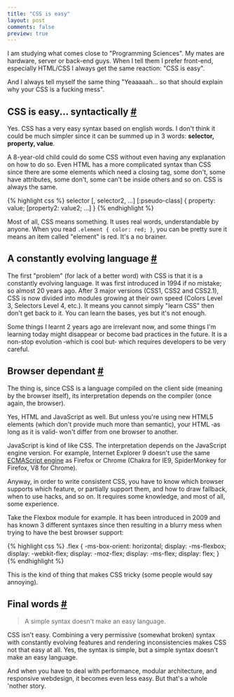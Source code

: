 ```yaml
---
title: "CSS is easy"
layout: post
comments: false
preview: true
---
```

<section>
<p>I am studying what comes close to "Programming Sciences". My mates are hardware, server or back-end guys. When I tell them I prefer front-end, especially HTML/CSS I always get the same reaction: "CSS is easy".</p>
<p>And I always tell myself the same thing "Yeaaaaah... so that should explain why your CSS is a fucking mess".</p>
</section>
<section id="syntax">
<h2>CSS is easy... syntactically <a href="#syntax">#</a></h2>
<p>Yes. CSS has a very easy syntax based on english words. I don't think it could be much simpler since it can be summed up in 3 words: <strong>selector, property, value</strong>.</p>
<p>A 8-year-old child could do some CSS without even having any explanation on how to do so. Even HTML has a more complicated syntax than CSS since there are some elements which need a closing tag, some don't, some have attributes, some don't, some can't be inside others and so on. CSS is always the same.</p>
{% highlight css %}
selector [, selector2, ...] [:pseudo-class] {
 property: value;
 [property2: value2;
 ...]
}
{% endhighlight %}
</section>
<p>Most of all, CSS means something. It uses real words, understandable by anyone. When you read <code>.element { color: red; }</code>, you can be pretty sure it means an item called "element" is red. It's a no brainer.</p>
<section id="evolution">
<h2>A constantly evolving language <a href="#evolution">#</a></h2>
<p>The first "problem" (for lack of a better word) with CSS is that it is a constantly evolving language. It was first introduced in 1994 if no mistake; so almost 20 years ago. After 3 major versions (CSS1, CSS2 and CSS2.1), CSS is now divided into modules growing at their own speed (Colors Level 3, Selectors Level 4, etc.). It means you cannot simply "learn CSS" then don't get back to it. You can learn the bases, yes but it's not enough.</p>
<p>Some things I learnt 2 years ago are irrelevant now, and some things I'm learning today might disappear or become bad practices in the future. It is a non-stop evolution &dash;which is cool but&dash; which requires developers to be very careful.</p>
</section>
<section id="browser-dependance">
<h2>Browser dependant <a href="#browser-dependance">#</a></h2>
<p>The thing is, since CSS is a language compiled on the client side (meaning by the browser itself), its interpretation depends on the compiler (once again, the browser).</p>
<p>Yes, HTML and JavaScript as well. But unless you're using new HTML5 elements (which don't provide much more than semantic), your HTML &dash;as long as it is valid&dash; won't differ from one browser to another.</p>
<p>JavaScript is kind of like CSS. The interpretation depends on the JavaScript engine version. For example, Internet Explorer 9 doesn't use the same <a href="http://en.wikipedia.org/wiki/List_of_ECMAScript_engines">ECMAScript engine</a> as Firefox or Chrome (Chakra for IE9, SpiderMonkey for Firefox, V8 for Chrome).</p>
<p>Anyway, in order to write consistent CSS, you have to know which browser supports which feature, or partially support them, and how to draw fallback, when to use hacks, and so on. It requires some knowledge, and most of all, some experience.</p>
<p>Take the Flexbox module for example. It has been introduced in 2009 and has known 3 different syntaxes since then resulting in a blurry mess when trying to have the best browser support:</p>
{% highlight css %}
.flex {
	-ms-box-orient: horizontal;
	display: -ms-flexbox;
	display: -webkit-flex;
	display: -moz-flex;
	display: -ms-flex;
	display: flex;
}
{% endhighlight %}
<p>This is the kind of thing that makes CSS tricky (some people would say annoying).</p>
</section>
<section id="final-words">
<h2>Final words <a href="#final-words">#</a></h2>
<blockquote class="pull-quote--right">A simple syntax doesn't make an easy language.</blockquote>
<p>CSS isn't easy. Combining a very permissive (somewhat broken) syntax with constantly evolving features and rendering inconsistencies makes CSS not that easy at all. Yes, the syntax is simple, but a simple syntax doesn't make an easy language.</p>
<p>And when you have to deal with performance, modular architecture, and responsive webdesign, it becomes even less easy. But that's a whole 'nother story.</p>
</section>